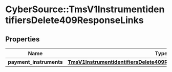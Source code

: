 # CyberSource::TmsV1InstrumentidentifiersDelete409ResponseLinks

## Properties
Name | Type | Description | Notes
------------ | ------------- | ------------- | -------------
**payment_instruments** | [**TmsV1InstrumentidentifiersDelete409ResponseLinksPaymentInstruments**](TmsV1InstrumentidentifiersDelete409ResponseLinksPaymentInstruments.md) |  | [optional] 


